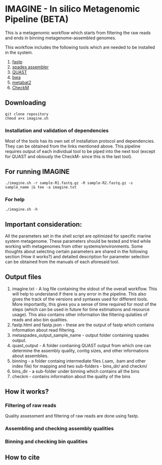# IMAGINE - In silico Metagenomic Pipeline (BETA)

This is a metagenomic workflow which starts from filtering the raw reads and ends in binning metagenome-assembled genomes.

This workflow includes the following tools which are needed to be installed in the system.

1. [fastp](https://github.com/OpenGene/fastp)
2. [spades assembler](https://github.com/ablab/spades)
3. [QUAST](https://github.com/ablab/quast)
4. [bwa](https://github.com/lh3/bwa)
5. [metabat2](https://bitbucket.org/berkeleylab/metabat/src/master/)
6. [CheckM](https://github.com/Ecogenomics/CheckM)

## Downloading 
```
git clone repository
chmod a+x imagine.sh
```
### Installation and validation of dependencies

Most of the tools has its own set of installation protocol and dependencies. They can be obtained from the links mentioned above. This pipeline requires output of each individual tool to be piped into the next tool (except for QUAST and obiously the CheckM- since this is the last tool).

## For running IMAGINE
```
./imagine.sh -r sample-R1.fastq.gz -R sample-R2.fastq.gz -s sample_name |& tee -a imagine.txt
```
### For help

```
./imagine.sh -h
```

## Important consideration:

All the parameters set in the shell script are optimized for specific marine system metagenome. These parameters should be tested and tried while working with metagenomes from other systems/environments. Some thoughts about selecting certain parameters are shared in the following section (How it works?) and detailed description for parameter selection can be obtained from the manuals of each aforesaid tool.

## Output files

1. imagine.txt - A log file containing the stdout of the overall workflow. This will help to understand if there is any error in the pipeline. This also gives the track of the versions and syntaxes used for different tools. More importantly, this gives you a sense of time required for most of the steps (which can be used in future for time estimations and resource usage). This also contains other information like filtering qulatiies of reads and also bin qualities.
2. fastp.html and fastp.json - these are the output of fastp which contains information about read filtering.
3. metaspades_output_sample_name -  output folder containing spades output.
4. quast_output - A folder contianing QUAST output from which one can determine the assembly quality, contig sizes, and other informations about assemblies. 
5. binning - a folder containg intermediate files (.sam, .bam and other index file) for mapping and two sub-folders - bins_dir/ and checkm/
6. bins_dir - a sub-folder under binning which contains all the bins
7. checkm - contains information about the quality of the bins

## How it works?

### Filtering of raw reads

Quality assessment and filtering of raw reads are done using fastp. 

### Assembling and checking assembly qualities

### Binning and checking bin qualities

## How to cite
